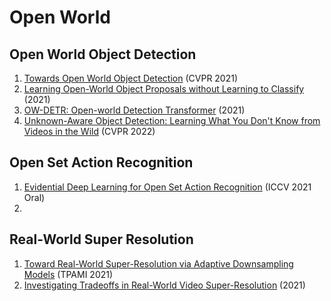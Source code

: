 # Open World
## Open World Object Detection
1. [Towards Open World Object Detection](https://arxiv.org/abs/2103.02603) (CVPR 2021)
2. [Learning Open-World Object Proposals without Learning to Classify](https://arxiv.org/abs/2108.06753) (2021)
3. [OW-DETR: Open-world Detection Transformer](https://arxiv.org/abs/2112.01513) (2021)
4. [Unknown-Aware Object Detection: Learning What You Don't Know from Videos in the Wild](https://arxiv.org/abs/2203.03800) (CVPR 2022)


## Open Set Action Recognition
1. [Evidential Deep Learning for Open Set Action Recognition](https://arxiv.org/abs/2107.10161) (ICCV 2021 Oral)
2. 

## Real-World Super Resolution
1. [Toward Real-World Super-Resolution via Adaptive Downsampling Models](https://arxiv.org/abs/2109.03444) (TPAMI 2021)
2. [Investigating Tradeoffs in Real-World Video Super-Resolution](https://arxiv.org/abs/2111.12704) (2021)


